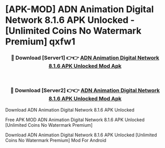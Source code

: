 # [APK-MOD] ADN Animation Digital Network 8.1.6 APK Unlocked - [Unlimited Coins No Watermark Premium] qxfw1



<div align="center">
<h3>🔴 Download [Server1] 👉👉 <a href="https://momento.my/?title=ADN_Animation_Digital_Network_8.1.6_APK_Unlocked">ADN Animation Digital Network 8.1.6 APK Unlocked Mod Apk</a></h3><br>

<h3>🔴 Download [Server2] 👉👉 <a href="https://momento.my/?title=ADN_Animation_Digital_Network_8.1.6_APK_Unlocked">ADN Animation Digital Network 8.1.6 APK Unlocked Mod Apk</a></h3>
</div>



Download ADN Animation Digital Network 8.1.6 APK Unlocked 

Free APK MOD ADN Animation Digital Network 8.1.6 APK Unlocked [Unlimited Coins No Watermark Premium]

Download ADN Animation Digital Network 8.1.6 APK Unlocked [Unlimited Coins No Watermark Premium] Mod For Android
